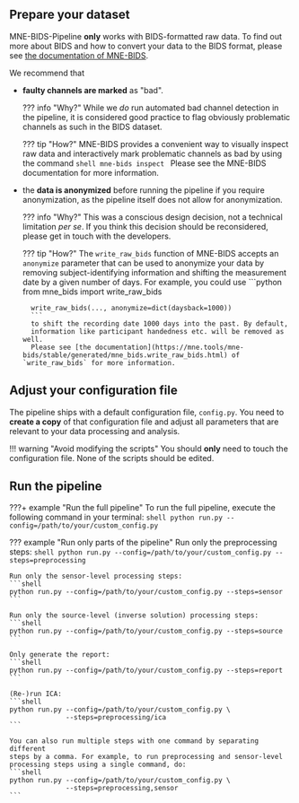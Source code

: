 Prepare your dataset
--------------------
MNE-BIDS-Pipeline **only** works with BIDS-formatted raw data. To find out
more about BIDS and how to convert your data to the BIDS format, please see
[the documentation of MNE-BIDS](https://mne.tools/mne-bids/stable/index.html).

We recommend that

- **faulty channels are marked** as "bad".

    ??? info "Why?"
        While we *do* run automated bad channel detection in the
        pipeline, it is considered good practice to flag
        obviously problematic channels as such in the BIDS dataset.

    ??? tip "How?"
        MNE-BIDS provides a convenient way to visually inspect raw data and 
        interactively mark problematic channels as bad by using the command
        ```shell
        mne-bids inspect
        ```
        Please see the MNE-BIDS documentation for more information.

- the **data is anonymized** before running the pipeline if you
  require anonymization, as the pipeline itself does not allow for anonymization.

    ??? info "Why?"
        This was a conscious design decision, not a technical
        limitation *per se*. If you think this decision should be
        reconsidered, please get in touch with the developers.

    ??? tip "How?"
        The `write_raw_bids` function of MNE-BIDS accepts an `anonymize`
        parameter that can be used to anonymize your data by removing
        subject-identifying information and shifting the measurement date by
        a given number of days. For example, you could use
        ```python
        from mne_bids import write_raw_bids

        write_raw_bids(..., anonymize=dict(daysback=1000))
        ```
        to shift the recording date 1000 days into the past. By default,
        information like participant handedness etc. will be removed as well.
        Please see [the documentation](https://mne.tools/mne-bids/stable/generated/mne_bids.write_raw_bids.html) of `write_raw_bids` for more information.

Adjust your configuration file
------------------------------
The pipeline ships with a default configuration file, `config.py`.
You need to **create a copy** of that configuration file and adjust all
parameters that are relevant to your data processing and analysis.

!!! warning "Avoid modifying the scripts"
    You should **only** need to touch the configuration file.
    None of the scripts should be edited.

Run the pipeline
----------------

???+ example "Run the full pipeline"
    To run the full pipeline, execute the following command in your
    terminal:
    ```shell
    python run.py --config=/path/to/your/custom_config.py
    ```

??? example "Run only parts of the pipeline"
    Run only the preprocessing steps:
    ```shell
    python run.py --config=/path/to/your/custom_config.py --steps=preprocessing
    ```

    Run only the sensor-level processing steps:
    ```shell
    python run.py --config=/path/to/your/custom_config.py --steps=sensor
    ```

    Run only the source-level (inverse solution) processing steps:
    ```shell
    python run.py --config=/path/to/your/custom_config.py --steps=source
    ```

    Only generate the report:
    ```shell
    python run.py --config=/path/to/your/custom_config.py --steps=report
    ```

    (Re-)run ICA:
    ```shell
    python run.py --config=/path/to/your/custom_config.py \
                  --steps=preprocessing/ica
    ```

    You can also run multiple steps with one command by separating different
    steps by a comma. For example, to run preprocessing and sensor-level
    processing steps using a single command, do:
    ```shell
    python run.py --config=/path/to/your/custom_config.py \
                  --steps=preprocessing,sensor
    ```
